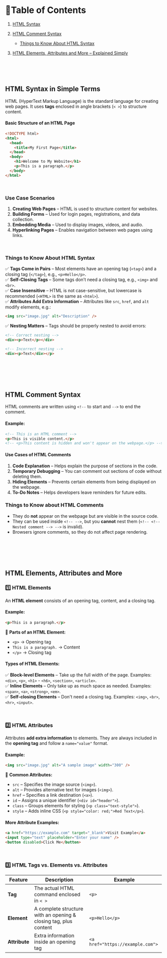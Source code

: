 # 📌Table of Contents

1. [HTML Syntax](#html-syntax-in-simple-terms)
2. [HTML Comment Syntax](#html-comment-syntax)

   - [Things to Know About HTML Syntax](#things-to-know-about-html-syntax)

3. [HTML Elements, Attributes and More – Explained Simply](#html-elements-attributes-and-more)

<br>
<br>
<br>

## **HTML Syntax in Simple Terms**

HTML (HyperText Markup Language) is the standard language for creating web pages. It uses **tags** enclosed in angle brackets (`< >`) to structure content.

#### **Basic Structure of an HTML Page**

```html
<!DOCTYPE html>
<html>
  <head>
    <title>My First Page</title>
  </head>
  <body>
    <h1>Welcome to My Website</h1>
    <p>This is a paragraph.</p>
  </body>
</html>
```

<br>

### **Use Case Scenarios**

1. **Creating Web Pages** – HTML is used to structure content for websites.
2. **Building Forms** – Used for login pages, registrations, and data collection.
3. **Embedding Media** – Used to display images, videos, and audio.
4. **Hyperlinking Pages** – Enables navigation between web pages using links.

<br>

### **Things to Know About HTML Syntax**

✅ **Tags Come in Pairs** – Most elements have an opening tag (`<tag>`) and a closing tag (`</tag>`), e.g., `<p>Hello</p>`.  
✅ **Self-Closing Tags** – Some tags don’t need a closing tag, e.g., `<img>` and `<br>`.  
✅ **Case Insensitive** – HTML is not case-sensitive, but lowercase is recommended (`<HTML>` is the same as `<html>`).  
✅ **Attributes Add Extra Information** – Attributes like `src`, `href`, and `alt` modify elements, e.g.:

```html
<img src="image.jpg" alt="Description" />
```

✅ **Nesting Matters** – Tags should be properly nested to avoid errors:

```html
<!-- Correct nesting -->
<div><p>Text</p></div>

<!-- Incorrect nesting -->
<div><p>Text</div></p>
```

<br>
<br>
<br>
<br>

## **HTML Comment Syntax**

HTML comments are written using `<!--` to start and `-->` to end the comment.

#### **Example:**

```html
<!-- This is an HTML comment -->
<p>This is visible content.</p>
<!-- <p>This content is hidden and won't appear on the webpage.</p> -->
```

#### **Use Cases of HTML Comments**

1. **Code Explanation** – Helps explain the purpose of sections in the code.
2. **Temporary Debugging** – You can comment out sections of code without deleting them.
3. **Hiding Elements** – Prevents certain elements from being displayed on the webpage.
4. **To-Do Notes** – Helps developers leave reminders for future edits.

### **Things to Know about HTML Comments**

- They do **not** appear on the webpage but are visible in the source code.
- They can be used inside `<!-- -->`, but you **cannot** nest them (`<!-- <!-- Nested comment --> -->` is invalid).
- Browsers ignore comments, so they do not affect page rendering.

<br>
<br>
<br>
<br>

## **HTML Elements, Attributes and More**

### **1️⃣ HTML Elements**

An **HTML element** consists of an opening tag, content, and a closing tag.

#### **Example:**

```html
<p>This is a paragraph.</p>
```

📌 **Parts of an HTML Element:**

- `<p>` → Opening tag
- `This is a paragraph.` → Content
- `</p>` → Closing tag

#### **Types of HTML Elements:**

✅ **Block-level Elements** – Take up the full width of the page. Examples: `<div>`, `<p>`, `<h1>` - `<h6>`, `<section>`, `<article>`.  
✅ **Inline Elements** – Only take up as much space as needed. Examples: `<span>`, `<a>`, `<strong>`, `<em>`.  
✅ **Self-closing Elements** – Don't need a closing tag. Examples: `<img>`, `<br>`, `<hr>`, `<input>`.

<br>

### **2️⃣ HTML Attributes**

Attributes **add extra information** to elements. They are always included in the **opening tag** and follow a `name="value"` format.

#### **Example:**

```html
<img src="image.jpg" alt="A sample image" width="300" />
```

📌 **Common Attributes:**

- `src` – Specifies the image source (`<img>`).
- `alt` – Provides alternative text for images (`<img>`).
- `href` – Specifies a link destination (`<a>`).
- `id` – Assigns a unique identifier (`<div id="header">`).
- `class` – Groups elements for styling (`<p class="text-style">`).
- `style` – Adds inline CSS (`<p style="color: red;">Red Text</p>`).

#### **More Attribute Examples:**

```html
<a href="https://example.com" target="_blank">Visit Example</a>
<input type="text" placeholder="Enter your name" />
<button disabled>Click Me</button>
```

<br>

### **3️⃣ HTML Tags vs. Elements vs. Attributes**

| Feature       | Description                                                      | Example                          |
| ------------- | ---------------------------------------------------------------- | -------------------------------- |
| **Tag**       | The actual HTML command enclosed in `< >`                        | `<p>`                            |
| **Element**   | A complete structure with an opening & closing tag, plus content | `<p>Hello</p>`                   |
| **Attribute** | Extra information inside an opening tag                          | `<a href="https://example.com">` |
